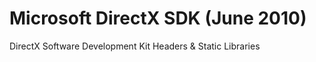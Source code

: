 # Microsoft DirectX SDK (June 2010)
 
DirectX Software Development Kit Headers &amp; Static Libraries
